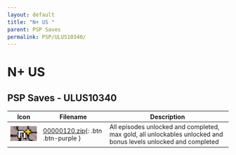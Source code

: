 ```yaml
---
layout: default
title: "N+ US "
parent: PSP Saves
permalink: PSP/ULUS10340/
---
```

# N+ US 

## PSP Saves - ULUS10340

| Icon | Filename | Description |
|------|----------|-------------|
| ![N+ US ](ICON0.PNG) | [00000120.zip](00000120.zip){: .btn .btn-purple } | All episodes unlocked and completed, max gold, all unlockables unlocked and bonus levels unlocked and completed |
